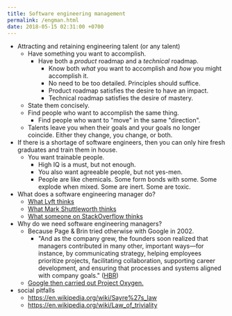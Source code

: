 ```yaml
---
title: Software engineering management
permalink: /engman.html
date: 2018-05-15 02:31:00 +0700
---
```


- Attracting and retaining engineering talent (or any talent)
    - Have something you want to accomplish.
        - Have both a *product* roadmap and a *technical* roadmap.
            - Know both *what* you want to accomplish and *how* you might accomplish it.
            - No need to be too detailed.
            Principles should suffice.
            - Product roadmap satisfies the desire to have an impact.
            - Technical roadmap satisfies the desire of mastery.
    - State them concisely.
    - Find people who want to accomplish the same thing.
        - Find people who want to "move" in the same "direction".
    - Talents leave you when their goals and your goals no longer coincide.
    Either they change, you change, or both.
- If there is a shortage of software engineers, then you can only hire fresh graduates and train them in house.
    - You want trainable people.
        - High IQ is a must, but not enough.
        - You also want agreeable people, but not yes-men.
        - People are like chemicals.
        Some form bonds with some.
        Some explode when mixed.
        Some are inert.
        Some are toxic.
- What does a software engineering manager do?
    - [What Lyft thinks](https://www.lyft.com/jobs/software-engineering-manager)
    - [What Mark Shuttleworth thinks](http://www.markshuttleworth.com/archives/694)
    - [What someone on StackOverflow thinks](http://softwareengineering.stackexchange.com/questions/19267/the-written-roles-of-software-development-manager)
- Why do we need software engineering managers?
    - Because Page & Brin tried otherwise with Google in 2002.
        - "And as the company grew, the founders soon realized that managers contributed in many other,
        important ways—for instance, by communicating strategy, helping employees prioritize projects,
        facilitating collaboration, supporting career development,
        and ensuring that processes and systems aligned with company goals."
        ([HBR](https://hbr.org/2013/12/how-google-sold-its-engineers-on-management))
    - [Google then carried out Project Oxygen.](https://www.thestreet.com/story/12328981/1/googles-project-oxygen-pumps-fresh-air-into-management.html)
- social pitfalls
    - https://en.wikipedia.org/wiki/Sayre%27s_law
    - https://en.wikipedia.org/wiki/Law_of_triviality
